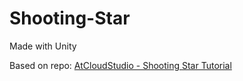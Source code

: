 # Shooting-Star

Made with Unity

Based on repo: [AtCloudStudio - Shooting Star Tutorial](https://github.com/AtCloudStudio/ShootingStarPackages)
